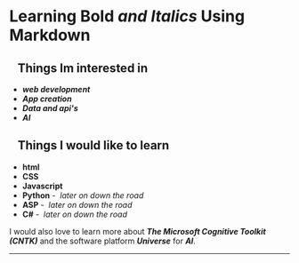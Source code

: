 
# Learning __Bold__ __*and*__ *Italics* Using Markdown
## &nbsp;&nbsp; Things Im interested in
 - __*web development*__
 - __*App creation*__
 - __*Data and api's*__
 - __*AI*__

## &nbsp;&nbsp; Things I would like to learn
- __html__
- __CSS__
- __Javascript__
- __Python__ -&nbsp;&nbsp;*later on down the road*
- __ASP__ -&nbsp;&nbsp;*later on down the road*
- __C#__ -&nbsp;&nbsp;*later on down the road*

I would also love to learn more about __*The Microsoft Cognitive Toolkit (CNTK)*__ and the software platform __*Universe*__ for *__AI__*.
<hr>
